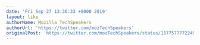 ```yaml
---
date: 'Fri Sep 27 13:36:33 +0000 2019'
layout: like
authorName: Mozilla TechSpeakers
authorUrl: 'https://twitter.com/mozTechSpeakers'
originalPost: 'https://twitter.com/mozTechSpeakers/status/1177577772245495813'
---
```

